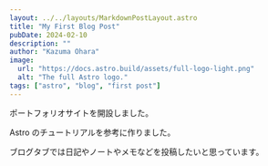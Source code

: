 ```yaml
---
layout: ../../layouts/MarkdownPostLayout.astro
title: "My First Blog Post"
pubDate: 2024-02-10
description: ""
author: "Kazuma Ohara"
image:
  url: "https://docs.astro.build/assets/full-logo-light.png"
  alt: "The full Astro logo."
tags: ["astro", "blog", "first post"]
---
```


ポートフォリオサイトを開設しました。

Astro のチュートリアルを参考に作りました。

ブログタブでは日記やノートやメモなどを投稿したいと思っています。
